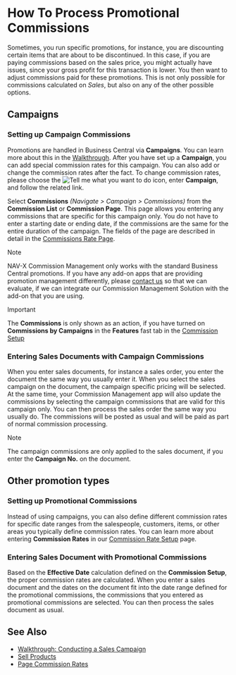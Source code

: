 # How To Process Promotional Commissions

Sometimes, you run specific promotions, for instance, you are discounting certain items that are about to be discontinued. In this case, if you are paying commissions based on the sales price, you might actually have issues, since your gross profit for this transaction is lower. You then want to adjust commissions paid for these promotions. This is not only possible for commissions calculated on *Sales*, but also on any of the other possible options.

## Campaigns

### Setting up Campaign Commissions

Promotions are handled in Business Central via **Campaigns**. You can learn more about this in the [Walkthrough](https://docs.microsoft.com/en-us/dynamics365/business-central/walkthrough-conducting-a-sales-campaign). After you have set up a **Campaign**, you can add special commission rates for this campaign. You can also add or change the commission rates after the fact. To change commission rates, please choose the ![Tell me what you want to do](/images/magnifying-glass.gif) icon, enter **Campaign**, and follow the related link.

Select **Commissions** *(Navigate > Campaign > Commissions)* from the **Commission List** or **Commission Page**. This page allows you entering any commissions that are specific for this campaign only. You do not have to enter a starting date or ending date, if the commissions are the same for the entire duration of the campaign. The fields of the page are described in detail in the [Commissions Rate Page](page-commission-rates.md).

> [!NOTE]
> NAV-X Commission Management only works with the standard Business Central promotions. If you have any add-on apps that are providing promotion management differently, please [contact us](https://docs.nav-x.com/support/) so that we can evaluate, if we can integrate our Commission Management Solution with the add-on that you are using.

> [!IMPORTANT]
> The **Commissions** is only shown as an action, if you have turned on **Commissions by Campaigns** in the **Features** fast tab in the [Commission Setup](page-commission-setup.md)

### Entering Sales Documents with Campaign Commissions

When you enter sales documents, for instance a sales order, you enter the document the same way you usually enter it. When you select the sales campaign on the document, the campaign specific pricing will be selected. At the same time, your Commission Management app will also update the commissions by selecting the campaign commissions that are valid for this campaign only. You can then process the sales order the same way you usually do. The commissions will be posted as usual and will be paid as part of normal commission processing.

> [!NOTE]
> The campaign commissions are only applied to the sales document, if you enter the **Campaign No.** on the document.

## Other promotion types

### Setting up Promotional Commissions

Instead of using campaigns, you can also define different commission rates for specific date ranges from the salespeople, customers, items, or other areas you typically define commission rates. You can learn more about entering **Commission Rates** in our [Commission Rate Setup](commission-rate-setup.md) page.

### Entering Sales Document with Promotional Commissions

Based on the **Effective Date** calculation defined on the **Commission Setup**, the proper commission rates are calculated. When you enter a sales document and the dates on the document fit into the date range defined for the promotional commissions, the commissions that you entered as promotional commissions are selected. You can then process the sales document as usual.

## See Also

- [Walkthrough: Conducting a Sales Campaign](https://docs.microsoft.com/en-us/dynamics365/business-central/walkthrough-conducting-a-sales-campaign)
- [Sell Products](https://docs.microsoft.com/en-us/dynamics365/business-central/sales-how-sell-products)
- [Page Commission Rates](page-commission-rates.md)
